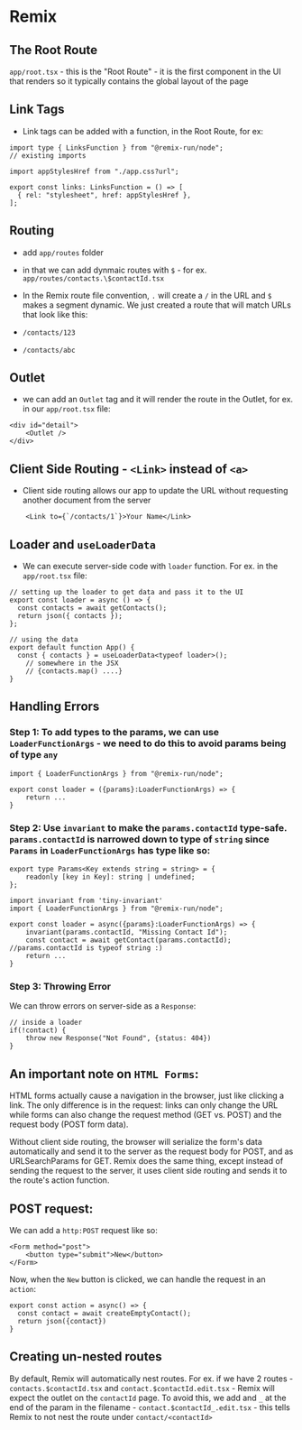 # Remix

## The Root Route
`app/root.tsx` - this is the "Root Route"
    - it is the first component in the UI that renders so it typically contains the global layout of the page

## Link Tags
- Link tags can be added with a function, in the Root Route, for ex:
```tsx
import type { LinksFunction } from "@remix-run/node";
// existing imports

import appStylesHref from "./app.css?url";

export const links: LinksFunction = () => [
  { rel: "stylesheet", href: appStylesHref },
];
```

## Routing
- add `app/routes` folder
- in that we can add dynmaic routes with `$` - for ex. `app/routes/contacts.\$contactId.tsx`
- In the Remix route file convention, `.` will create a `/` in the URL and `$` makes a segment dynamic. We just created a route that will match URLs that look like this:

- `/contacts/123`
- `/contacts/abc`

## Outlet
- we can add an `Outlet` tag and it will render the route in the Outlet, for ex. in our `app/root.tsx` file:
```tsx
<div id="detail">
    <Outlet />
</div>
```

## Client Side Routing - `<Link>` instead of `<a>`
- Client side routing allows our app to update the URL without requesting another document from the server
```tsx
    <Link to={`/contacts/1`}>Your Name</Link>
```

## Loader and `useLoaderData`
- We can execute server-side code with `loader` function.  For ex. in the `app/root.tsx` file:
```tsx
// setting up the loader to get data and pass it to the UI
export const loader = async () => {
  const contacts = await getContacts();
  return json({ contacts });
};

// using the data
export default function App() {
  const { contacts } = useLoaderData<typeof loader>();
    // somewhere in the JSX
    // {contacts.map() ....}
}
```

## Handling Errors
### Step 1: To add types to the params, we can use `LoaderFunctionArgs` - we need to do this to avoid params being of type `any`
```tsx
import { LoaderFunctionArgs } from "@remix-run/node";

export const loader = ({params}:LoaderFunctionArgs) => {
    return ...
}
```
### Step 2: Use `invariant` to make the `params.contactId` type-safe. `params.contactId` is narrowed down to type of `string` since `Params` in `LoaderFunctionArgs` has type like so:

```tsx 
export type Params<Key extends string = string> = {
    readonly [key in Key]: string | undefined;
};
```

```tsx
import invariant from 'tiny-invariant'
import { LoaderFunctionArgs } from "@remix-run/node";

export const loader = async({params}:LoaderFunctionArgs) => {
    invariant(params.contactId, "Missing Contact Id");
    const contact = await getContact(params.contactId); //params.contactId is typeof string :)
    return ...
}
```

### Step 3: Throwing Error
We can throw errors on server-side as a `Response`:
```tsx
// inside a loader
if(!contact) {
    throw new Response("Not Found", {status: 404})
}
```

## An important note on `HTML Forms`:
HTML forms actually cause a navigation in the browser, just like clicking a link. The only difference is in the request: links can only change the URL while forms can also change the request method (GET vs. POST) and the request body (POST form data).

Without client side routing, the browser will serialize the form's data automatically and send it to the server as the request body for POST, and as URLSearchParams for GET. Remix does the same thing, except instead of sending the request to the server, it uses client side routing and sends it to the route's action function.

## POST request:
We can add a `http:POST` request like so:
```tsx
<Form method="post">
    <button type="submit">New</button>
</Form>
```
Now, when the `New` button is clicked, we can handle the request in an `action`:

```tsx
export const action = async() => {
  const contact = await createEmptyContact();
  return json({contact})
}
```

## Creating un-nested routes
By default, Remix will automatically nest routes.  For ex. if we have 2 routes - `contacts.$contactId.tsx` and `contact.$contactId.edit.tsx` - Remix will expect the outlet on the `contactId` page.  To avoid this, we add and `_` at the end of the param in the filename - `contact.$contactId_.edit.tsx` - this tells Remix to not nest the route under `contact/<contactId>`






